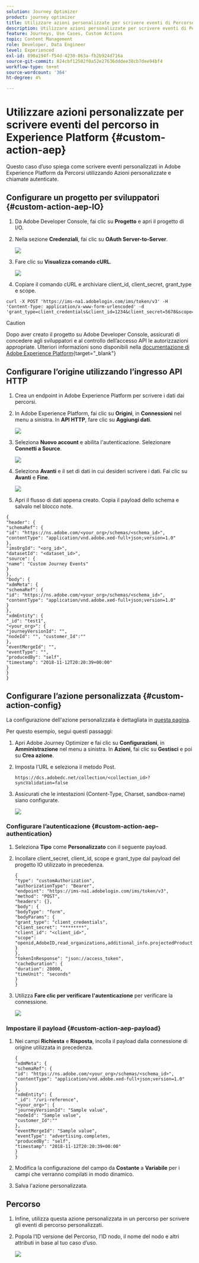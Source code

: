 ```yaml
---
solution: Journey Optimizer
product: journey optimizer
title: Utilizzare azioni personalizzate per scrivere eventi di Percorso in AEP
description: Utilizzare azioni personalizzate per scrivere eventi di Percorso in AEP
feature: Journeys, Use Cases, Custom Actions
topic: Content Management
role: Developer, Data Engineer
level: Experienced
exl-id: 890a194f-f54d-4230-863a-fb2b924d716a
source-git-commit: 824cbf12502f0a52e27636dddee38cb7dee94bf4
workflow-type: tm+mt
source-wordcount: '364'
ht-degree: 4%

---
```


# Utilizzare azioni personalizzate per scrivere eventi del percorso in Experience Platform {#custom-action-aep}

Questo caso d’uso spiega come scrivere eventi personalizzati in Adobe Experience Platform da Percorsi utilizzando Azioni personalizzate e chiamate autenticate.

## Configurare un progetto per sviluppatori {#custom-action-aep-IO}

1. Da Adobe Developer Console, fai clic su **Progetto** e apri il progetto di I/O.

1. Nella sezione **Credenziali**, fai clic su **OAuth Server-to-Server**.

   ![](assets/custom-action-aep-1.png)

1. Fare clic su **Visualizza comando cURL**.

   ![](assets/custom-action-aep-2.png)

1. Copiare il comando cURL e archiviare client_id, client_secret, grant_type e scope.

```
curl -X POST 'https://ims-na1.adobelogin.com/ims/token/v3' -H 'Content-Type: application/x-www-form-urlencoded' -d 'grant_type=client_credentials&client_id=1234&client_secret=5678&scope=openid,AdobeID,read_organizations,additional_info.projectedProductContext,session'
```

>[!CAUTION]
>
>Dopo aver creato il progetto su Adobe Developer Console, assicurati di concedere agli sviluppatori e al controllo dell’accesso API le autorizzazioni appropriate. Ulteriori informazioni sono disponibili nella [documentazione di Adobe Experience Platform](https://experienceleague.adobe.com/it/docs/experience-platform/landing/platform-apis/api-authentication#grant-developer-and-api-access-control){target="_blank"}

## Configurare l’origine utilizzando l’ingresso API HTTP

1. Crea un endpoint in Adobe Experience Platform per scrivere i dati dai percorsi.

1. In Adobe Experience Platform, fai clic su **Origini**, in **Connessioni** nel menu a sinistra. In **API HTTP**, fare clic su **Aggiungi dati**.

   ![](assets/custom-action-aep-3.png)

1. Seleziona **Nuovo account** e abilita l&#39;autenticazione. Selezionare **Connetti a Source**.

   ![](assets/custom-action-aep-4.png)

1. Seleziona **Avanti** e il set di dati in cui desideri scrivere i dati. Fai clic su **Avanti** e **Fine**.

   ![](assets/custom-action-aep-5.png)

1. Apri il flusso di dati appena creato. Copia il payload dello schema e salvalo nel blocco note.

```
{
"header": {
"schemaRef": {
"id": "https://ns.adobe.com/<your_org>/schemas/<schema_id>",
"contentType": "application/vnd.adobe.xed-full+json;version=1.0"
},
"imsOrgId": "<org_id>",
"datasetId": "<dataset_id>",
"source": {
"name": "Custom Journey Events"
}
},
"body": {
"xdmMeta": {
"schemaRef": {
"id": "https://ns.adobe.com/<your_org>/schemas/<schema_id>",
"contentType": "application/vnd.adobe.xed-full+json;version=1.0"
}
},
"xdmEntity": {
"_id": "test1",
"<your_org>": {
"journeyVersionId": "",
"nodeId": "", "customer_Id":""
},
"eventMergeId": "",
"eventType": "",
"producedBy": "self",
"timestamp": "2018-11-12T20:20:39+00:00"
}
}
}
```

## Configurare l’azione personalizzata {#custom-action-config}

La configurazione dell&#39;azione personalizzata è dettagliata in [questa pagina](../action/about-custom-action-configuration.md).

Per questo esempio, segui questi passaggi:

1. Apri Adobe Journey Optimizer e fai clic su **Configurazioni**, in **Amministrazione** nel menu a sinistra. In **Azioni**, fai clic su **Gestisci** e poi su **Crea azione**.

1. Imposta l’URL e seleziona il metodo Post.

   `https://dcs.adobedc.net/collection/<collection_id>?syncValidation=false`

1. Assicurati che le intestazioni (Content-Type, Charset, sandbox-name) siano configurate.

   ![](assets/custom-action-aep-7bis.png)

### Configurare l’autenticazione {#custom-action-aep-authentication}

1. Seleziona **Tipo** come **Personalizzato** con il seguente payload.

1. Incollare client_secret, client_id, scope e grant_type dal payload del progetto IO utilizzato in precedenza.

   ```
   {
   "type": "customAuthorization",
   "authorizationType": "Bearer",
   "endpoint": "https://ims-na1.adobelogin.com/ims/token/v3",
   "method": "POST",
   "headers": {},
   "body": {
   "bodyType": "form",
   "bodyParams": {
   "grant_type": "client_credentials",
   "client_secret": "********",
   "client_id": "<client_id>",
   "scope": "openid,AdobeID,read_organizations,additional_info.projectedProductContext,session"
   }
   },
   "tokenInResponse": "json://access_token",
   "cacheDuration": {
   "duration": 28000,
   "timeUnit": "seconds"
   }
   }
   ```

1. Utilizza **Fare clic per verificare l&#39;autenticazione** per verificare la connessione.

   ![](assets/custom-action-aep-8.png)

### Impostare il payload {#custom-action-aep-payload}

1. Nei campi **Richiesta** e **Risposta**, incolla il payload dalla connessione di origine utilizzata in precedenza.

   ```
   {
   "xdmMeta": {
   "schemaRef": {
   "id": "https://ns.adobe.com/<your_org>/schemas/<schema_id>",
   "contentType": "application/vnd.adobe.xed-full+json;version=1.0"
   }
   },
   "xdmEntity": {
   "_id": "/uri-reference",
   "<your_org>": {
   "journeyVersionId": "Sample value",
   "nodeId": "Sample value",
   "customer_Id":""
   },
   "eventMergeId": "Sample value",
   "eventType": "advertising.completes,
   "producedBy": "self",
   "timestamp": "2018-11-12T20:20:39+00:00"
   }
   }
   ```

1. Modifica la configurazione del campo da **Costante** a **Variabile** per i campi che verranno compilati in modo dinamico.

1. Salva l&#39;azione personalizzata.

## Percorso

1. Infine, utilizza questa azione personalizzata in un percorso per scrivere gli eventi di percorso personalizzati.

1. Popola l’ID versione del Percorso, l’ID nodo, il nome del nodo e altri attributi in base al tuo caso d’uso.

   ![](assets/custom-action-aep-9.png)

